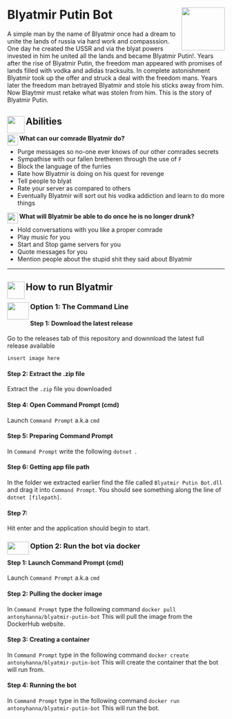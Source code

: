 
Blyatmir Putin Bot <img align="right" width="100" height="100" src="https://cdn.discordapp.com/attachments/559700127275679762/591566828367642635/dd321c999e478a17136a288dd15144e2.png">
======================
A simple man by the name of Blyatmir once had a dream to unite the lands of russia via hard work and compasssion. One day he created the USSR and via the blyat powers invested in him he united all the lands and became Blyatmir Putin!. Years after the rise of Blyatmir Putin, the freedom man appeared with promises of lands filled with vodka and adidas tracksuits. In complete astonishment Blyatmir took up the offer and struck a deal with the freedom mans. Years later the freedom man betrayed Blyatmir and stole his sticks away from him. Now Blaytmir must retake what was stolen from him. This is the story of Blyatmir Putin.
 
 Abilities <img align="left" width="40" height="40" src="https://emojipedia-us.s3.dualstack.us-west-1.amazonaws.com/thumbs/120/microsoft/209/man-mage_1f9d9-200d-2642-fe0f.png">
 ---------
 **What can our comrade Blyatmir do?**<img align="left" width="25" height="25" src="https://emojipedia-us.s3.dualstack.us-west-1.amazonaws.com/thumbs/120/microsoft/209/clipboard_1f4cb.png">
  - Purge messages so no-one ever knows of our other comrades secrets
  - Sympathise with our fallen bretheren through the use of `F`
  - Block the language of the furries
  - Rate how Blyatmir is doing on his quest for revenge
  - Tell people to blyat
  - Rate your server as compared to others
  - Eventually Blyatmir will sort out his vodka addiction and learn to do more things
  
 **What will Blyatmir be able to do once he is no longer drunk?** <img align="left" width="25" height="25" src="https://emojipedia-us.s3.dualstack.us-west-1.amazonaws.com/thumbs/120/microsoft/209/cocktail-glass_1f378.png">
  - Hold conversations with you like a proper comrade 
  - Play music for you
  - Start and Stop game servers for you
  - Quote messages for you
  - Mention people about the stupid shit they said about Blyatmir
  
  ___
 
 How to run Blyatmir <img align="left" width="40" height="40" src="https://emojipedia-us.s3.dualstack.us-west-1.amazonaws.com/thumbs/120/microsoft/209/man-running_1f3c3-200d-2642-fe0f.png">
 -
 ### Option 1: The Command Line <img align="left" width="50" height="40" src="https://cdn.discordapp.com/attachments/559700127275679762/591587004035235895/terminal_application-512.png">
  #### Step 1: Download the latest release
  Go to the releases tab of this repository and downnload the latest full release available 

  `insert image here`

  #### Step 2: Extract the .zip file
  Extract the `.zip` file you downloaded
  
  #### Step 4: Open Command Prompt (cmd)
  Launch `Command Prompt` a.k.a `cmd`
  
  #### Step 5: Preparing Command Prompt
  In `Command Prompt` write the following `dotnet `. 
  
  #### Step 6: Getting app file path
  In the folder we extracted earlier find the file called `Blyatmir Putin Bot.dll` and drag it into `Command Prompt`. You should see something along the line of `dotnet [filepath]`.
  
  #### Step 7: 
  Hit enter and the application should begin to start.

### Option 2: Run the bot via docker <img align="left" width="50" height="30" src="https://cdn.discordapp.com/attachments/559700127275679762/591585009358471182/docker-whale-home-logo.png">
  #### Step 1: Launch Command Prompt (cmd)
  Launch `Command Prompt` a.k.a `cmd`
  
  #### Step 2: Pulling the docker image
  In `Command Prompt` type the following command `docker pull antonyhanna/blyatmir-putin-bot` This will pull the image from the DockerHub website.
  
  #### Step 3: Creating a container
  In `Command Prompt` type in the following command `docker create antonyhanna/blyatmir-putin-bot` This will create the container that the bot will run from.
  
  #### Step 4: Running the bot
  In `Command Prompt` type in the following command `docker run antonyhanna/blyatmir-putin-bot` This will run the bot.
  
  
  
